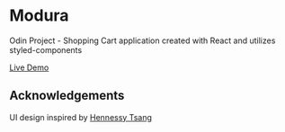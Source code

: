 # Modura
Odin Project - Shopping Cart application created with React and utilizes styled-components

<a href="https://modura.onrender.com/"> Live Demo </a>

## Acknowledgements 
UI design inspired by <a href="https://www.linkedin.com/in/hennessytsang"> Hennessy Tsang </a>
